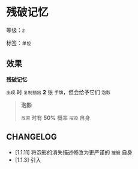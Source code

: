 # 残破记忆

等级：`2`

标签：`单位`

## 效果

**残破记忆**

`出现` 时 `复制抽出` **2** 张 `手牌`，但会给予它们 `泡影`

> **泡影**
>
> `放置` 时有 **50%** 概率 `摧毁` 自身

## CHANGELOG

- [1.1.11] 将泡影的消失描述修改为更严谨的 `摧毁` 自身
- [1.1.3] 引入
